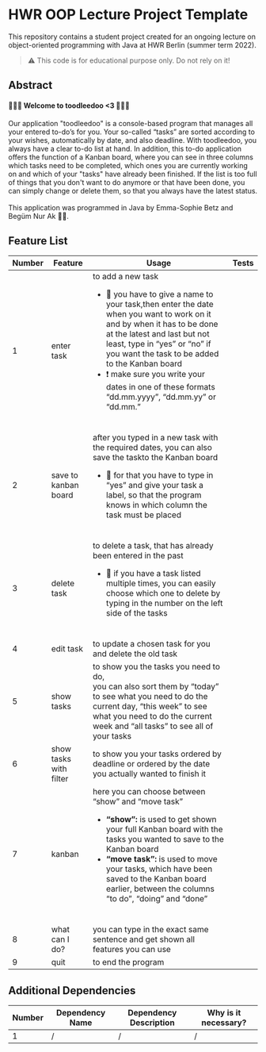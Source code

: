# HWR OOP Lecture Project Template

[TODO]: # (Change README.md Headline to better fit to your project!)

This repository contains a student project created for an ongoing lecture on object-oriented programming with Java at HWR Berlin (summer term 2022).

> :warning: This code is for educational purpose only. Do not rely on it!

## Abstract
#### 🌸🌸🌸 Welcome to toodleedoo <3 🌸🌸🌸<br>
<p class="blocksatz"> Our application "toodleedoo" is a console-based program that manages all your entered to-do’s for you. Your so-called “tasks” are sorted according to your wishes, automatically by date, and also deadline. With toodleedoo, you always have a clear to-do list at hand. In addition, this to-do application offers the function of a Kanban board, where you can see in three columns which tasks need to be completed, which ones you are currently working on and which of your "tasks" have already been finished. If the list is too full of things that you don't want to do anymore or that have been done, you can simply change or delete them, so that you always have the latest status.
<br> <br> This application was programmed in Java by Emma-Sophie Betz and Begüm Nur Ak 👭🏽.</br> </p>


[TODO]: # (Write a short description of your project.)
[TODO]: # (State most important features.)
[TODO]: # (State the most interesting problems you encountered during the project.)

## Feature List

[TODO]: # (For each feature implemented, add a row to the table!)

| Number | Feature                |Usage                                        | Tests        |
|--------|------------------------|---------------------------------------------|--------------|
| 1      | enter task             |to add a new task <br> <ul> <li> 📝  you have to give a name to your task,then enter the date when you want to work on it and by when it has to be done at the latest and last but not least, type in “yes” or “no” if you want the task to be added to the Kanban board<br><li> ❗️ make sure you write your dates in one of these formats “dd.mm.yyyy”, “dd.mm.yy” or “dd.mm.”</ul> </br>|                                             |        |                        |                                             |              |
| 2      | save to kanban board   |after you typed in a new task with the required dates, you can also save the taskto the Kanban board <br> <ul> <li> 📝 for that you have to type in “yes” and give your task a label, so that the program knows in which column the task must be placed </ul> </br> 
| 3      |delete task             |to delete a task, that has already been entered in the past<br> <ul> <li>📝 if you have a task listed multiple times, you can easily choose which one to delete by typing in the number on the left side of the tasks </ul> </br>|
| 4      |edit task               | to update a chosen task for you and delete the old task    | 
| 5      |show tasks              |to show you the tasks you need to do,<br> you can also sort them by “today” to see what you need to do the current day, “this week” to see what you need to do the current week and “all tasks” to see all of your tasks</br>|
| 6      |show tasks with filter  |to show you your tasks ordered by deadline or ordered by the date you actually wanted to finish it|
| 7      |kanban                  | here you can choose between “show” and “move task” <br> <ul> <li> **“show”:** is used to get shown your full Kanban board with the tasks you wanted to save to the Kanban board <br> <li> **“move task”:** is used to move your tasks, which have been saved to the Kanban board earlier, between the columns “to do”, “doing” and “done” </ul> </br>                     |
| 8      | what can I do?         | you can type in the exact same sentence and get shown all features you can use|
| 9      | quit                   | to end the program                                         |




## Additional Dependencies

[TODO]: # (For each additional dependency your project requires- Add an additional row to the table!)

| Number | Dependency Name | Dependency Description | Why is it necessary? |
|--------|-----------------|------------------------|----------------------|
| 1      | /               | /                      | /                    |

